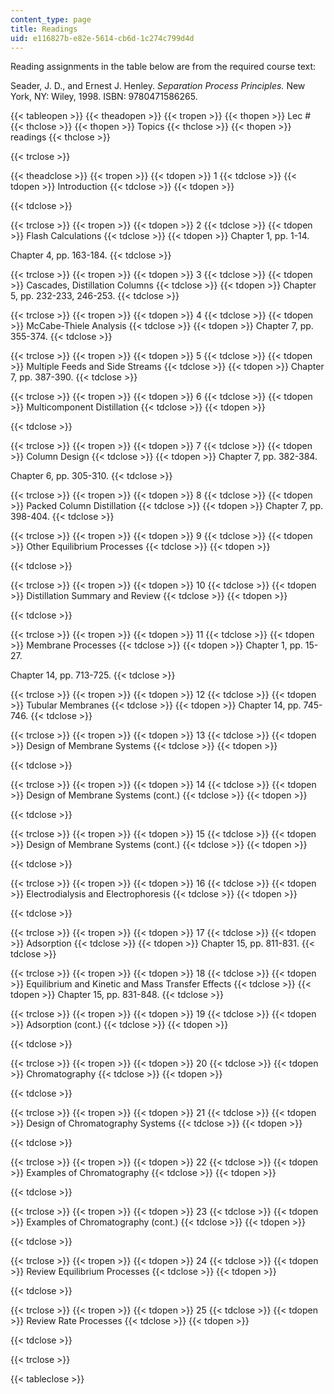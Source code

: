 ```yaml
---
content_type: page
title: Readings
uid: e116827b-e82e-5614-cb6d-1c274c799d4d
---
```


Reading assignments in the table below are from the required course text:

Seader, J. D., and Ernest J. Henley. _Separation Process Principles._ New York, NY: Wiley, 1998. ISBN: 9780471586265.

{{< tableopen >}}
{{< theadopen >}}
{{< tropen >}}
{{< thopen >}}
Lec #
{{< thclose >}}
{{< thopen >}}
Topics
{{< thclose >}}
{{< thopen >}}
readings
{{< thclose >}}

{{< trclose >}}

{{< theadclose >}}
{{< tropen >}}
{{< tdopen >}}
1
{{< tdclose >}}
{{< tdopen >}}
Introduction
{{< tdclose >}}
{{< tdopen >}}

{{< tdclose >}}

{{< trclose >}}
{{< tropen >}}
{{< tdopen >}}
2
{{< tdclose >}}
{{< tdopen >}}
Flash Calculations
{{< tdclose >}}
{{< tdopen >}}
Chapter 1, pp. 1-14.  
  
Chapter 4, pp. 163-184.
{{< tdclose >}}

{{< trclose >}}
{{< tropen >}}
{{< tdopen >}}
3
{{< tdclose >}}
{{< tdopen >}}
Cascades, Distillation Columns
{{< tdclose >}}
{{< tdopen >}}
Chapter 5, pp. 232-233, 246-253.
{{< tdclose >}}

{{< trclose >}}
{{< tropen >}}
{{< tdopen >}}
4
{{< tdclose >}}
{{< tdopen >}}
McCabe-Thiele Analysis
{{< tdclose >}}
{{< tdopen >}}
Chapter 7, pp. 355-374.
{{< tdclose >}}

{{< trclose >}}
{{< tropen >}}
{{< tdopen >}}
5
{{< tdclose >}}
{{< tdopen >}}
Multiple Feeds and Side Streams
{{< tdclose >}}
{{< tdopen >}}
Chapter 7, pp. 387-390.
{{< tdclose >}}

{{< trclose >}}
{{< tropen >}}
{{< tdopen >}}
6
{{< tdclose >}}
{{< tdopen >}}
Multicomponent Distillation
{{< tdclose >}}
{{< tdopen >}}

{{< tdclose >}}

{{< trclose >}}
{{< tropen >}}
{{< tdopen >}}
7
{{< tdclose >}}
{{< tdopen >}}
Column Design
{{< tdclose >}}
{{< tdopen >}}
Chapter 7, pp. 382-384.  
  
Chapter 6, pp. 305-310.
{{< tdclose >}}

{{< trclose >}}
{{< tropen >}}
{{< tdopen >}}
8
{{< tdclose >}}
{{< tdopen >}}
Packed Column Distillation
{{< tdclose >}}
{{< tdopen >}}
Chapter 7, pp. 398-404.
{{< tdclose >}}

{{< trclose >}}
{{< tropen >}}
{{< tdopen >}}
9
{{< tdclose >}}
{{< tdopen >}}
Other Equilibrium Processes
{{< tdclose >}}
{{< tdopen >}}

{{< tdclose >}}

{{< trclose >}}
{{< tropen >}}
{{< tdopen >}}
10
{{< tdclose >}}
{{< tdopen >}}
Distillation Summary and Review
{{< tdclose >}}
{{< tdopen >}}

{{< tdclose >}}

{{< trclose >}}
{{< tropen >}}
{{< tdopen >}}
11
{{< tdclose >}}
{{< tdopen >}}
Membrane Processes
{{< tdclose >}}
{{< tdopen >}}
Chapter 1, pp. 15-27.  
  
Chapter 14, pp. 713-725.
{{< tdclose >}}

{{< trclose >}}
{{< tropen >}}
{{< tdopen >}}
12
{{< tdclose >}}
{{< tdopen >}}
Tubular Membranes
{{< tdclose >}}
{{< tdopen >}}
Chapter 14, pp. 745-746.
{{< tdclose >}}

{{< trclose >}}
{{< tropen >}}
{{< tdopen >}}
13
{{< tdclose >}}
{{< tdopen >}}
Design of Membrane Systems
{{< tdclose >}}
{{< tdopen >}}

{{< tdclose >}}

{{< trclose >}}
{{< tropen >}}
{{< tdopen >}}
14
{{< tdclose >}}
{{< tdopen >}}
Design of Membrane Systems (cont.)
{{< tdclose >}}
{{< tdopen >}}

{{< tdclose >}}

{{< trclose >}}
{{< tropen >}}
{{< tdopen >}}
15
{{< tdclose >}}
{{< tdopen >}}
Design of Membrane Systems (cont.)
{{< tdclose >}}
{{< tdopen >}}

{{< tdclose >}}

{{< trclose >}}
{{< tropen >}}
{{< tdopen >}}
16
{{< tdclose >}}
{{< tdopen >}}
Electrodialysis and Electrophoresis
{{< tdclose >}}
{{< tdopen >}}

{{< tdclose >}}

{{< trclose >}}
{{< tropen >}}
{{< tdopen >}}
17
{{< tdclose >}}
{{< tdopen >}}
Adsorption
{{< tdclose >}}
{{< tdopen >}}
Chapter 15, pp. 811-831.
{{< tdclose >}}

{{< trclose >}}
{{< tropen >}}
{{< tdopen >}}
18
{{< tdclose >}}
{{< tdopen >}}
Equilibrium and Kinetic and Mass Transfer Effects
{{< tdclose >}}
{{< tdopen >}}
Chapter 15, pp. 831-848.
{{< tdclose >}}

{{< trclose >}}
{{< tropen >}}
{{< tdopen >}}
19
{{< tdclose >}}
{{< tdopen >}}
Adsorption (cont.)
{{< tdclose >}}
{{< tdopen >}}

{{< tdclose >}}

{{< trclose >}}
{{< tropen >}}
{{< tdopen >}}
20
{{< tdclose >}}
{{< tdopen >}}
Chromatography
{{< tdclose >}}
{{< tdopen >}}

{{< tdclose >}}

{{< trclose >}}
{{< tropen >}}
{{< tdopen >}}
21
{{< tdclose >}}
{{< tdopen >}}
Design of Chromatography Systems
{{< tdclose >}}
{{< tdopen >}}

{{< tdclose >}}

{{< trclose >}}
{{< tropen >}}
{{< tdopen >}}
22
{{< tdclose >}}
{{< tdopen >}}
Examples of Chromatography
{{< tdclose >}}
{{< tdopen >}}

{{< tdclose >}}

{{< trclose >}}
{{< tropen >}}
{{< tdopen >}}
23
{{< tdclose >}}
{{< tdopen >}}
Examples of Chromatography (cont.)
{{< tdclose >}}
{{< tdopen >}}

{{< tdclose >}}

{{< trclose >}}
{{< tropen >}}
{{< tdopen >}}
24
{{< tdclose >}}
{{< tdopen >}}
Review Equilibrium Processes
{{< tdclose >}}
{{< tdopen >}}

{{< tdclose >}}

{{< trclose >}}
{{< tropen >}}
{{< tdopen >}}
25
{{< tdclose >}}
{{< tdopen >}}
Review Rate Processes
{{< tdclose >}}
{{< tdopen >}}

{{< tdclose >}}

{{< trclose >}}

{{< tableclose >}}